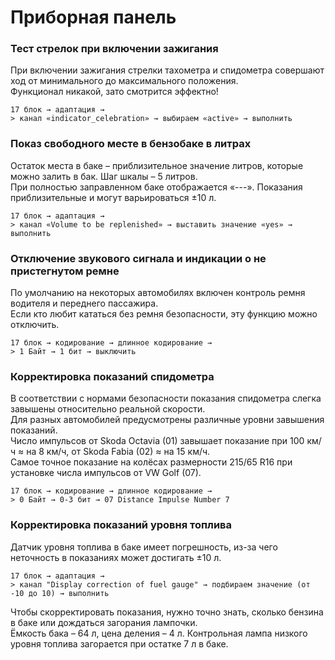 # Приборная панель

### Тест стрелок при включении зажигания 
При включении зажигания стрелки тахометра и спидометра совершают ход от минимального до максимального положения.   
Функционал никакой, зато смотрится эффектно!   
```
17 блок → адаптация → 
> канал «indicator_celebration» → выбираем «active» → выполнить 
```
 
### Показ свободного месте в бензобаке в литрах 
Остаток места в баке – приблизительное значение литров, которые можно залить в бак. Шаг шкалы – 5 литров.   
При полностью заправленном баке отображается «---». Показания приблизительные и могут варьироваться ±10 л.
```
17 блок → адаптация → 
> канал «Volume to be replenished» → выставить значение «yes» → выполнить 
```
 
### Отключение звукового сигнала и индикации о не пристегнутом ремне 
По умолчанию на некоторых автомобилях включен контроль ремня водителя и переднего пассажира.   
Если кто любит кататься без ремня безопасности, эту функцию можно отключить. 
```
17 блок → кодирование → длинное кодирование → 
> 1 Байт → 1 бит → выключить 
```
 
### Корректировка показаний спидометра 
В соответствии с нормами безопасности показания спидометра слегка завышены относительно реальной скорости.   
Для разных автомобилей предусмотрены различные уровни завышения показаний.   
Число импульсов от Skoda Octavia (01) завышает показание при 100 км/ч ≈ на 8 км/ч, от Skoda Fabia (02) ≈ на 15 км/ч.   
Самое точное показание на колёсах размерности 215/65 R16 при установке числа импульсов от VW Golf (07).   
```
17 блок → кодирование → длинное кодирование → 
> 0 Байт → 0-3 бит → 07 Distance Impulse Number 7 
```
 
### Корректировка показаний уровня топлива 
Датчик уровня топлива в баке имеет погрешность, из-за чего неточность в показаниях может достигать ±10 л. 
```
17 блок → адаптация → 
> канал "Display correction of fuel gauge" → подбираем значение (от -10 до 10) → выполнить 
```

Чтобы скорректировать показания, нужно точно знать, сколько бензина в баке или дождаться загорания лампочки.  
Ёмкость бака – 64 л, цена деления – 4 л. Контрольная лампа низкого уровня топлива загорается при остатке 7 л в баке. 
 
 